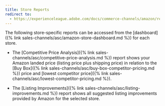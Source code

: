 ```yaml
---
title: Store Reports
redirect to:
  - https://experienceleague.adobe.com/docs/commerce-channels/amazon/reports-logs/amazon-logs-reports.html
---
```


The following store-specific reports can be accessed from the [dashboard]({% link sales-channels/asc/amazon-store-dashboard.md %}) for each store.

- The [Competitive Price Analysis]({% link sales-channels/asc/competitive-price-analysis.md %}) report shows your Amazon landed price (listing price plus shipping price) in relation to the [Buy Box]({% link sales-channels/asc/buy-box-competitor-pricing.md %}) price and [lowest competitor price]({% link sales-channels/asc/lowest-competitor-pricing.md %}).

- The [Listing Improvements]({% link sales-channels/asc/listing-improvements.md %}) report shows all suggested listing improvements provided by Amazon for the selected store.
